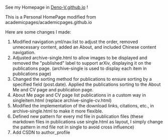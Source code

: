 See my Homepage in [Deno-V.github.io](https://deno-v.github.io) !

This is a Personal HomePage modified from academicpages/academicpages.github.io

Here are some changes I made:
1. Modified navigation.yml/nav.list to adjust the order, removed unnecessary content, added an About, and included Chinese content navigation.
2. Adjusted archive-single.html to allow images to be displayed and removed the "published" label to support arXiv, displaying it on the publications page. (archive-single is used to display each item in publications page)
3. Changed the sorting method for publications to ensure sorting by a specified field (post.date). Applied the publications sorting to the About Me and CV page and publication page.
4. About Me page and CV page list publications in a custom way in singleitem.html (replace archive-single-cv.html)
5. Modified the implementation of the download links, citations, etc., in archive-single.html to make it more flexible.
6. Defined new pattern for every md file in publication files (these markdown files in publications use single.html as layout, I simply change the pattern in md file not in single to avoid cross influence)
7. Add CSDN to author_profile